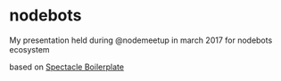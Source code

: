 # nodebots

My presentation held during @nodemeetup in march 2017 for nodebots ecosystem

based on [Spectacle Boilerplate](https://github.com/FormidableLabs/spectacle-boilerplate/)
